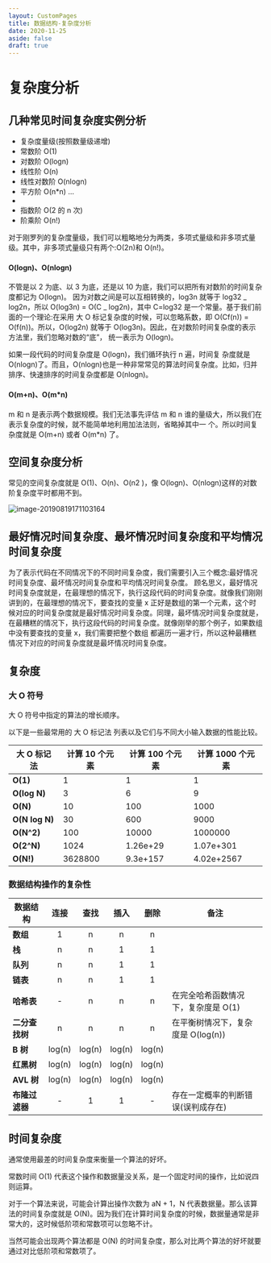 ```yaml
---
layout: CustomPages
title: 数据结构-复杂度分析
date: 2020-11-25
aside: false
draft: true
---
```


# 复杂度分析

## 几种常见时间复杂度实例分析

- 复杂度量级(按照数量级递增)
- 常数阶 O(1)
- 对数阶 O(logn)
- 线性阶 O(n)
- 线性对数阶 O(nlogn)
- 平方阶 O(n\*n) ...
-
- 指数阶 O(2 的 n 次)
- 阶乘阶 O(n!)

对于刚罗列的复杂度量级，我们可以粗略地分为两类，多项式量级和非多项式量级。其中，非多项式量级只有两个:O(2n)和 O(n!)。

#### O(logn)、O(nlogn)

不管是以 2 为底、以 3 为底，还是以 10 为底，我们可以把所有对数阶的时间复杂度都记为 O(logn)。
因为对数之间是可以互相转换的，log3n 就等于 log32 _ log2n，所以 O(log3n) = O(C _ log2n)，其中 C=log32 是一个常量。基于我们前面的一个理论:在采用 大 O 标记复杂度的时候，可以忽略系数，即 O(Cf(n)) = O(f(n))。所以，O(log2n) 就等于 O(log3n)。因此，在对数阶时间复杂度的表示方法里，我们忽略对数的“底”， 统一表示为 O(logn)。

如果一段代码的时间复杂度是 O(logn)，我们循环执行 n 遍，时间复 杂度就是 O(nlogn)了。而且，O(nlogn)也是一种非常常见的算法时间复杂度。比如，归并排序、快速排序的时间复杂度都是 O(nlogn)。

#### O(m+n)、O(m\*n)

m 和 n 是表示两个数据规模。我们无法事先评估 m 和 n 谁的量级大，所以我们在表示复杂度的时候，就不能简单地利用加法法则，省略掉其中一 个。所以时间复杂度就是 O(m+n) 或者 O(m\*n) 了。

## 空间复杂度分析

常见的空间复杂度就是 O(1)、O(n)、O(n2 )，像 O(logn)、O(nlogn)这样的对数阶复杂度平时都用不到。

![image-20190819171103164](http://media.zhijianzhang.cn/image-20190819171103164.png)

## 最好情况时间复杂度、最坏情况时间复杂度和平均情况时间复杂度

为了表示代码在不同情况下的不同时间复杂度，我们需要引入三个概念:最好情况时间复杂度、最坏情况时间复杂度和平均情况时间复杂度。
顾名思义，最好情况时间复杂度就是，在最理想的情况下，执行这段代码的时间复杂度。就像我们刚刚讲到的，在最理想的情况下，要查找的变量 x 正好是数组的第一个元素，这个时候对应的时间复杂度就是最好情况时间复杂度。同理，最坏情况时间复杂度就是，在最糟糕的情况下，执行这段代码的时间复杂度。就像刚举的那个例子，如果数组中没有要查找的变量 x，我们需要把整个数组 都遍历一遍才行，所以这种最糟糕情况下对应的时间复杂度就是最坏情况时间复杂度。

## 复杂度

### 大 O 符号

大 O 符号中指定的算法的增长顺序。

以下是一些最常用的 大 O 标记法 列表以及它们与不同大小输入数据的性能比较。

| 大 O 标记法    | 计算 10 个元素 | 计算 100 个元素 | 计算 1000 个元素 |
| -------------- | -------------- | --------------- | ---------------- |
| **O(1)**       | 1              | 1               | 1                |
| **O(log N)**   | 3              | 6               | 9                |
| **O(N)**       | 10             | 100             | 1000             |
| **O(N log N)** | 30             | 600             | 9000             |
| **O(N^2)**     | 100            | 10000           | 1000000          |
| **O(2^N)**     | 1024           | 1.26e+29        | 1.07e+301        |
| **O(N!)**      | 3628800        | 9.3e+157        | 4.02e+2567       |

### 数据结构操作的复杂性

| 数据结构       |  连接  |  查找  |  插入  |  删除  | 备注                                |
| -------------- | :----: | :----: | :----: | :----: | ----------------------------------- |
| **数组**       |   1    |   n    |   n    |   n    |                                     |
| **栈**         |   n    |   n    |   1    |   1    |                                     |
| **队列**       |   n    |   n    |   1    |   1    |                                     |
| **链表**       |   n    |   n    |   1    |   1    |                                     |
| **哈希表**     |   -    |   n    |   n    |   n    | 在完全哈希函数情况下，复杂度是 O(1) |
| **二分查找树** |   n    |   n    |   n    |   n    | 在平衡树情况下，复杂度是 O(log(n))  |
| **B 树**       | log(n) | log(n) | log(n) | log(n) |                                     |
| **红黑树**     | log(n) | log(n) | log(n) | log(n) |                                     |
| **AVL 树**     | log(n) | log(n) | log(n) | log(n) |                                     |
| **布隆过滤器** |   -    |   1    |   1    |   -    | 存在一定概率的判断错误(误判成存在)  |

## 时间复杂度

通常使用最差的时间复杂度来衡量一个算法的好坏。

常数时间 O(1) 代表这个操作和数据量没关系，是一个固定时间的操作，比如说四则运算。

对于一个算法来说，可能会计算出操作次数为 aN + 1，N 代表数据量。那么该算法的时间复杂度就是 O(N)。因为我们在计算时间复杂度的时候，数据量通常是非常大的，这时候低阶项和常数项可以忽略不计。

当然可能会出现两个算法都是 O(N) 的时间复杂度，那么对比两个算法的好坏就要通过对比低阶项和常数项了。
